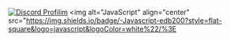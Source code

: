 [![Discord Profilim](https://lanyard.cnrad.dev/api/747991566085521428)](https://discord.com/users/747991566085521428)
<img alt="JavaScript" align="center" src="https://img.shields.io/badge/-Javascript-edb200?style=flat-square&logo=javascript&logoColor=white%22/%3E
